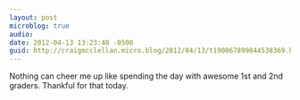 ```yaml
---
layout: post
microblog: true
audio: 
date: 2012-04-13 13:23:48 -0500
guid: http://craigmcclellan.micro.blog/2012/04/13/t190867899844538369.html
---
```

Nothing can cheer me up like spending the day with awesome 1st and 2nd graders. Thankful for that today.
